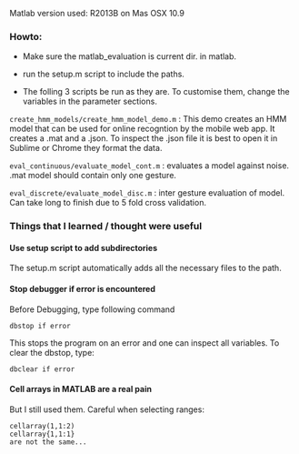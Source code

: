 Matlab version used: R2013B on Mas OSX 10.9





### Howto:

- Make sure the matlab_evaluation is current dir. in matlab. 
- run the setup.m script to include the paths. 

- The folling 3 scripts be run as they are. To customise them, change the variables in the parameter
sections. 

`create_hmm_models/create_hmm_model_demo.m` : This demo creates an HMM model that can be 
used for online recogntion by the mobile web app. It creates a .mat and a .json. 
To inspect the .json file it is best to open it in Sublime or Chrome they format the data. 

`eval_continuous/evaluate_model_cont.m` : evaluates a model against noise. .mat model should contain
only one gesture. 

`eval_discrete/evaluate_model_disc.m` : inter gesture evaluation of model. Can take long to finish due 
to 5 fold cross validation. 




### Things that I learned / thought were useful

#### Use setup script to add subdirectories

The setup.m script automatically adds all the necessary files to the path. 


#### Stop debugger if error is encountered

Before Debugging, type following command

	dbstop if error

This stops the program on an error and one can inspect all variables. 
To clear the dbstop, type:

	dbclear if error


#### Cell arrays in MATLAB are a real pain

But I still used them. 
Careful when selecting ranges:
	
	cellarray(1,1:2)
	cellarray{1,1:1}
	are not the same...